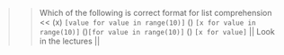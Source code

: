 >> Which of the following is correct format for list comprehension <<
(x) `[value for value in range(10)]`
() `[x for value in range(10)]`
()`[for value in range(10)]`
() `[x for value]`
|| Look in the lectures ||
